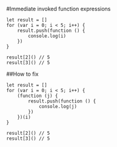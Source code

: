 #Immediate invoked function expressions
```ecmascript 6
let result = []
for (var i = 0; i < 5; i++) {
    result.push(function () {
        console.log(i)
    })
}

result[2]() // 5
result[3]() // 5
```
##How to fix
```ecmascript 6
let result = []
for (var i = 0; i < 5; i++) {
    (function (j) {
        result.push(function () {
            console.log(j)
        })
    })(i)
}

result[2]() // 5
result[3]() // 5
```
